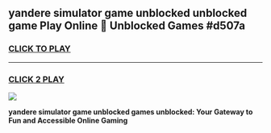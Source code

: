 
## yandere simulator game unblocked unblocked game Play Online 👋 Unblocked Games #d507a
<h3>
<a href="https://premium.freeplayer.one?title=yandere_simulator_game_unblocked&ref=21F">CLICK TO PLAY</a></h3>
<hr>

<h3>
<a href="https://premium.freeplayer.one?title=yandere_simulator_game_unblocked&ref=21F">CLICK 2 PLAY</a>
  
</h3>

<a href="https://premium.freeplayer.one?title=yandere_simulator_game_unblocked&ref=21F/"><img src="https://clearcache.store/games.png"></a>


**yandere simulator game unblocked games unblocked: Your Gateway to Fun and Accessible Online Gaming**
